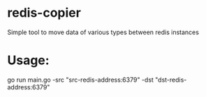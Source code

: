 # redis-copier
Simple tool to move data of various types between redis instances

# Usage:
go run main.go -src "src-redis-address:6379" -dst "dst-redis-address:6379"
